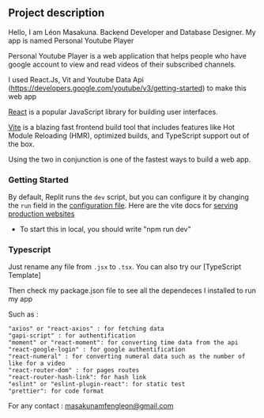 ## Project description

Hello, I am Léon Masakuna. Backend Developer and Database Designer. My app is named Personal Youtube Player

Personal Youtube Player is a web application that helps people who have google account to view and read videos of their subscribed channels.

I used React.Js, Vit and Youtube Data Api (https://developers.google.com/youtube/v3/getting-started) to make this web app

[React](https://reactjs.org/) is a popular JavaScript library for building user interfaces.

[Vite](https://vitejs.dev/) is a blazing fast frontend build tool that includes features like Hot Module Reloading (HMR), optimized builds, and TypeScript support out of the box.

Using the two in conjunction is one of the fastest ways to build a web app.

### Getting Started

By default, Replit runs the `dev` script, but you can configure it by changing the `run` field in the [configuration file](#.replit). Here are the vite docs for [serving production websites](https://vitejs.dev/guide/build.html)

-  To start this in local, you should write "npm run dev"

### Typescript

Just rename any file from `.jsx` to `.tsx`. You can also try our [TypeScript Template]

Then check my package.json file to see all the dependeces I installed to run my app

Such as :

    "axios" or "react-axios" : for fetching data
    "gapi-script" : for authentification
    "moment" or "react-moment": for converting time data from the api
    "react-google-login" : for google authentification
    "react-numeral" : for converting numeral data such as the number of like for a video
    "react-router-dom" : for pages routes
    "react-router-hash-link": for hash link
    "eslint" or "eslint-plugin-react": for static test
    "prettier": for code format

For any contact : masakunamfengleon@gmail.com
